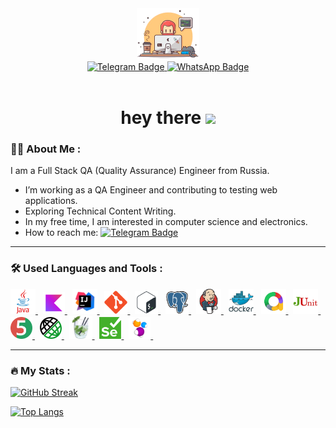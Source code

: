 <div id="header" align="center">
	<!-- ![Image alt](https://github.com/{username}/{repository}/raw/{branch}/{path}/image.png) -->
	<img src="https://github.com/maneerlik/common/raw/main/pic/programmer.png" width="100"/>
	<!-- https://shields.io/ -->
	<div id="badges">
		<!--
  		<a href="linkedin-URL">
    			<img src="https://img.shields.io/badge/LinkedIn-0172B1?style=for-the-badge&logo=linkedin&logoColor=white" alt="LinkedIn Badge"/>
  		</a>
		-->
		 <a href="https://t.me/maneerlik">
    			<img src="https://img.shields.io/badge/Telegram-2BA6E1?style=for-the-badge&logo=telegram&logoColor=white" alt="Telegram Badge"/>
 	 	</a>
		<a href="https://wa.me/qr/A3ZKRX35YMJRG1">
    			<img src="https://img.shields.io/badge/WhatsApp-25D366?style=for-the-badge&logo=whatsapp&logoColor=white" alt="WhatsApp Badge"/>
  		</a>
	</div>
	<img src="https://komarev.com/ghpvc/?username=maneerlik&style=flat-square&color=F6B57A" alt=""/>
	<h1>
  		hey there
  		<img src="https://media.giphy.com/media/hvRJCLFzcasrR4ia7z/giphy.gif" width="30px"/>
	</h1>
</div>

### :man_technologist: About Me :
I am a Full Stack QA (Quality Assurance) Engineer from Russia.
* I’m working as a QA Engineer and contributing to testing web applications.
* Exploring Technical Content Writing.
* In my free time, I am interested in computer science and electronics.
* How to reach me: [![Telegram Badge](https://img.shields.io/badge/-maneerlik-2BA6E1?style=flat&logo=telegram&logoColor=white)](https://t.me/maneerlik)

---

### :hammer_and_wrench: Used Languages and Tools :

<!-- https://github.com/devicons/devicon/ -->
<div id="logo">
	<!-- java -->
	<a href="https://docs.oracle.com/en/java/javase/index.html">
		<img src="https://github.com/devicons/devicon/blob/master/icons/java/java-original-wordmark.svg" title="Java" alt="Java" width="40" height="40"/>
	</a>&nbsp;
	<!-- kotlin -->
	<a href="https://kotlinlang.org/docs/home.html">
		<img src="https://github.com/devicons/devicon/blob/master/icons/kotlin/kotlin-original.svg" title="Kotlin" alt="Kotlin" width="35" height="35"/>
	</a>&nbsp;
	<!-- idea -->
	<a href="https://www.jetbrains.com/help/idea/getting-started.html">
		<img src="https://github.com/maneerlik/common/raw/main/pic/logo/svg/Intelij_IDEA.svg" title="idea" alt="idea" width="40" height="40"/>
	</a>&nbsp;
	<!-- git -->
	<a href="https://git-scm.com/docs">
		<img src="https://github.com/devicons/devicon/blob/master/icons/git/git-original.svg" title="Git" alt="Git" width="37" height="37"/>
	</a>&nbsp;
	<!-- bash -->
	<a href="https://github.com/RehanSaeed/Bash-Cheat-Sheet">
		<img src="https://github.com/devicons/devicon/blob/master/icons/bash/bash-original.svg" title="Bash" alt="Bash" width="37" height="37"/>
	</a>&nbsp;
	<!-- postgresql -->
	<a href="https://www.postgresql.org/docs/">
		<img src="https://github.com/devicons/devicon/blob/master/icons/postgresql/postgresql-original.svg" title="PostgreSQL" alt="PostgreSQL" width="37" height="37"/>
	</a>&nbsp;
	<!-- jenkins -->
	<a href="https://www.jenkins.io/doc/book/">
		<img src="https://github.com/devicons/devicon/blob/master/icons/jenkins/jenkins-original.svg" title="Jenkins" alt="Jenkins" width="40" height="40"/>
	</a>&nbsp;
	<!-- docker -->
	<a href="https://docs.docker.com/reference/">
		<img src="https://github.com/devicons/devicon/blob/master/icons/docker/docker-original-wordmark.svg" title="Docker" alt="Docker" width="40" height="40"/>
	</a>&nbsp;
	<!-- allure -->
	<a href="https://docs.qameta.io/allure/">
		<img src="https://github.com/maneerlik/common/raw/main/pic/logo/png/allure.png" title="Allure" alt="Allure" width="40" height="40"/>
	</a>&nbsp;
	<!-- junit4 -->
	<a href="https://junit.org/junit4/javadoc/latest/">
		<img src="https://github.com/maneerlik/common/raw/main/pic/logo/png/junit.png" title="JUnit" alt="JUnit" width="40" height="40"/>
	</a>&nbsp;
	<!-- junit5 -->
	<a href="https://junit.org/junit5/docs/current/api/">
		<img src="https://github.com/maneerlik/common/raw/main/pic/logo/png/junit5.png" title="JUnit5" alt="JUnit5" width="35" height="35"/>
	</a>&nbsp;
	<!-- rest_assured -->
	<a href="https://www.javadoc.io/doc/io.rest-assured/rest-assured/latest/index.html">
		<img src="https://github.com/maneerlik/common/raw/main/pic/logo/png/restassured.png" title="REST_Assured" alt="REST_Assured" width="35" height="35"/>
	</a>&nbsp;
	<!-- mockito -->
	<a href="https://javadoc.io/doc/org.mockito/mockito-core/latest/org/mockito/Mockito.html">
		<img src="https://github.com/maneerlik/common/raw/main/pic/logo/png/mockito.png" title="Mockito" alt="Mockito" width="37" height="37"/>
	</a>&nbsp;
	<!-- selenium -->
	<a href="https://www.selenium.dev/selenium/docs/api/java/overview-summary.html">
		<img src="https://github.com/maneerlik/common/raw/main/pic/logo/png/selenium.png" title="Selenium" alt="Selenium" width="35" height="35"/>
	</a>&nbsp;
	<!-- selenide -->
	<a href="https://ru.selenide.org/javadoc.html">
		<img src="https://github.com/maneerlik/common/raw/main/pic/logo/svg/Selenide.svg" title="Selenide" alt="Selenide" width="35" height="35"/>
	</a>&nbsp;
</div>

---

### :fire: My Stats :

<!-- https://github.com/DenverCoder1/github-readme-streak-stats -->
<!-- http://github-readme-streak-stats.herokuapp.com/demo/ -->
[![GitHub Streak](http://github-readme-streak-stats.herokuapp.com?user=maneerlik&theme=noctis_minimus&hide_border=true&date_format=M%20j%5B%2C%20Y%5D&background=0D1117)](https://git.io/streak-stats)

<!-- https://github.com/anuraghazra/github-readme-stats -->
[![Top Langs](https://github-readme-stats.vercel.app/api/top-langs/?username=maneerlik&hide_border=true&theme=noctis_minimus&bg_color=0D1117)](https://github.com/anuraghazra/github-readme-stats)
